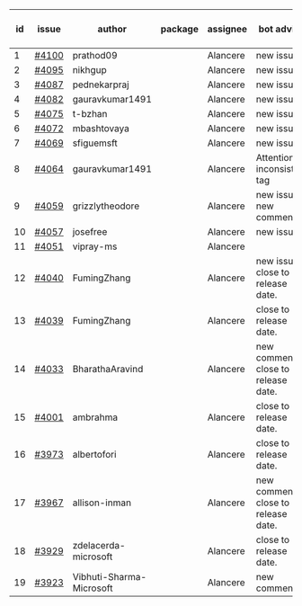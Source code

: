 | id | issue | author | package | assignee | bot advice | created date of issue | target release date | date from target |
| ------ | ------ | ------ | ------ | ------ | ------ | ------ | ------ | :-----: |
| 1 | [#4100](https://github.com/Azure/sdk-release-request/issues/4100) | prathod09 |  | Alancere | new issue. | 04-26 | 05-26 |  |
| 2 | [#4095](https://github.com/Azure/sdk-release-request/issues/4095) | nikhgup |  | Alancere | new issue. | 04-26 | 05-26 |  |
| 3 | [#4087](https://github.com/Azure/sdk-release-request/issues/4087) | pednekarpraj |  | Alancere | new issue. | 04-25 | 05-26 |  |
| 4 | [#4082](https://github.com/Azure/sdk-release-request/issues/4082) | gauravkumar1491 |  | Alancere | new issue. | 04-24 | 05-26 |  |
| 5 | [#4075](https://github.com/Azure/sdk-release-request/issues/4075) | t-bzhan |  | Alancere | new issue. | 04-23 | 05-26 |  |
| 6 | [#4072](https://github.com/Azure/sdk-release-request/issues/4072) | mbashtovaya |  | Alancere | new issue. | 04-21 | 05-26 |  |
| 7 | [#4069](https://github.com/Azure/sdk-release-request/issues/4069) | sfiguemsft |  | Alancere | new issue. | 04-20 | 05-26 |  |
| 8 | [#4064](https://github.com/Azure/sdk-release-request/issues/4064) | gauravkumar1491 |  | Alancere | Attention to inconsistent tag | 04-18 | 05-26 |  |
| 9 | [#4059](https://github.com/Azure/sdk-release-request/issues/4059) | grizzlytheodore |  | Alancere | new issue. new comment. | 04-18 | 05-26 |  |
| 10 | [#4057](https://github.com/Azure/sdk-release-request/issues/4057) | josefree |  | Alancere | new issue. | 04-18 | 05-26 |  |
| 11 | [#4051](https://github.com/Azure/sdk-release-request/issues/4051) | vipray-ms |  | Alancere |  | 04-17 | 05-26 |  |
| 12 | [#4040](https://github.com/Azure/sdk-release-request/issues/4040) | FumingZhang |  | Alancere | new issue. close to release date.  | 04-13 | 04-28 | 0 |
| 13 | [#4039](https://github.com/Azure/sdk-release-request/issues/4039) | FumingZhang |  | Alancere | close to release date.  | 04-13 | 04-28 | 0 |
| 14 | [#4033](https://github.com/Azure/sdk-release-request/issues/4033) | BharathaAravind |  | Alancere | new comment. close to release date.  | 04-12 | 04-28 | 0 |
| 15 | [#4001](https://github.com/Azure/sdk-release-request/issues/4001) | ambrahma |  | Alancere | close to release date.  | 03-27 | 04-28 | 0 |
| 16 | [#3973](https://github.com/Azure/sdk-release-request/issues/3973) | albertofori |  | Alancere | close to release date.  | 03-22 | 04-28 | 0 |
| 17 | [#3967](https://github.com/Azure/sdk-release-request/issues/3967) | allison-inman |  | Alancere | new comment. close to release date.  | 03-22 | 04-28 | 0 |
| 18 | [#3929](https://github.com/Azure/sdk-release-request/issues/3929) | zdelacerda-microsoft |  | Alancere | close to release date.  | 03-15 | 04-28 | 0 |
| 19 | [#3923](https://github.com/Azure/sdk-release-request/issues/3923) | Vibhuti-Sharma-Microsoft |  | Alancere | new comment. | 03-10 | 05-04 |  |
